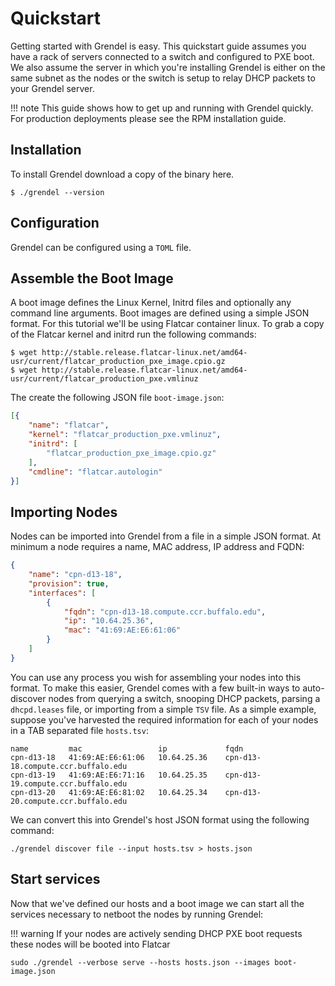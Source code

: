 # Quickstart

Getting started with Grendel is easy. This quickstart guide assumes you have a
rack of servers connected to a switch and configured to PXE boot. We also
assume the server in which you're installing Grendel is either on the same
subnet as the nodes or the switch is setup to relay DHCP packets to your
Grendel server.

!!! note
    This guide shows how to get up and running with Grendel quickly. For
    production deployments please see the RPM installation guide.

## Installation

To install Grendel download a copy of the binary here.

```
$ ./grendel --version
```

## Configuration

Grendel can be configured using a `TOML` file. 

## Assemble the Boot Image

A boot image defines the Linux Kernel, Initrd files and optionally any command
line arguments. Boot images are defined using a simple JSON format. For this
tutorial we'll be using Flatcar container linux. To grab a copy of the Flatcar
kernel and initrd run the following commands:

```
$ wget http://stable.release.flatcar-linux.net/amd64-usr/current/flatcar_production_pxe_image.cpio.gz
$ wget http://stable.release.flatcar-linux.net/amd64-usr/current/flatcar_production_pxe.vmlinuz
```

The create the following JSON file `boot-image.json`:

```json
[{
    "name": "flatcar",
    "kernel": "flatcar_production_pxe.vmlinuz",
    "initrd": [
        "flatcar_production_pxe_image.cpio.gz"
    ],
    "cmdline": "flatcar.autologin"
}]
```

## Importing Nodes

Nodes can be imported into Grendel from a file in a simple JSON format. At
minimum a node requires a name, MAC address, IP address and FQDN:

```json
{
    "name": "cpn-d13-18",
    "provision": true,
    "interfaces": [
        {
            "fqdn": "cpn-d13-18.compute.ccr.buffalo.edu",
            "ip": "10.64.25.36",
            "mac": "41:69:AE:E6:61:06"
        }
    ]
}
```

You can use any process you wish for assembling your nodes into this format. To
make this easier, Grendel comes with a few built-in ways to auto-discover nodes
from querying a switch, snooping DHCP packets, parsing a `dhcpd.leases` file,
or importing from a simple `TSV` file. As a simple example, suppose you've
harvested the required information for each of your nodes in a TAB separated
file `hosts.tsv`:

```
name         mac                 ip             fqdn
cpn-d13-18   41:69:AE:E6:61:06   10.64.25.36    cpn-d13-18.compute.ccr.buffalo.edu
cpn-d13-19   41:69:AE:E6:71:16   10.64.25.35    cpn-d13-19.compute.ccr.buffalo.edu
cpn-d13-20   41:69:AE:E6:81:02   10.64.25.34    cpn-d13-20.compute.ccr.buffalo.edu
```

We can convert this into Grendel's host JSON format using the following
command:

```
./grendel discover file --input hosts.tsv > hosts.json
```

## Start services

Now that we've defined our hosts and a boot image we can start all the services
necessary to netboot the nodes by running Grendel:

!!! warning
    If your nodes are actively sending DHCP PXE boot requests these nodes will
    be booted into Flatcar

```
sudo ./grendel --verbose serve --hosts hosts.json --images boot-image.json
```
